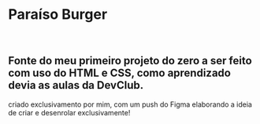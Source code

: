 <h1>Paraíso Burger</h1>
<br>
<h2>Fonte do meu primeiro projeto do zero a ser feito com uso do HTML e CSS, como aprendizado devia as aulas da DevClub.</h2>
<p>criado exclusivamento por mim, com um push do Figma elaborando a ideia de criar e desenrolar exclusivamente!</p>
